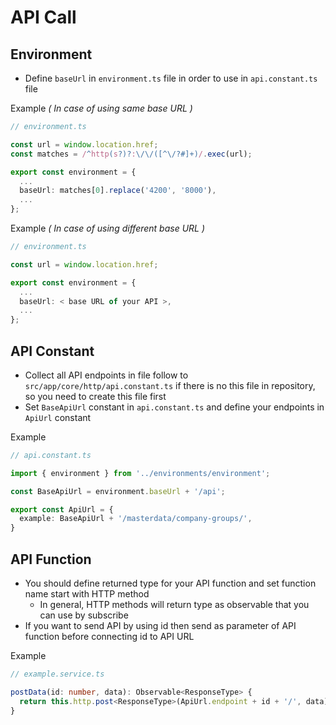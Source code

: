 # API Call

## Environment

- Define `baseUrl` in `environment.ts` file in order to use in `api.constant.ts` file

Example *( In case of using same base URL )*

```typescript
// environment.ts

const url = window.location.href;
const matches = /^http(s?)?:\/\/([^\/?#]+)/.exec(url);

export const environment = {
  ...
  baseUrl: matches[0].replace('4200', '8000'),
  ...
};
```

Example *( In case of using different base URL )*

```typescript
// environment.ts

const url = window.location.href;

export const environment = {
  ...
  baseUrl: < base URL of your API >,
  ...
};
```

## API Constant

- Collect all API endpoints in file follow to `src/app/core/http/api.constant.ts` if there is no this file in repository, so you need to create this file first
- Set `BaseApiUrl` constant in `api.constant.ts` and define your endpoints in `ApiUrl` constant

Example

```typescript
// api.constant.ts

import { environment } from '../environments/environment';

const BaseApiUrl = environment.baseUrl + '/api';

export const ApiUrl = {
  example: BaseApiUrl + '/masterdata/company-groups/',
}
```

## API Function

- You should define returned type for your API function and set function name start with HTTP method
  - In general, HTTP methods will return type as observable that you can use by subscribe
- If you want to send API by using id then send as parameter of API function before connecting id to API URL

Example

```typescript
// example.service.ts

postData(id: number, data): Observable<ResponseType> {
  return this.http.post<ResponseType>(ApiUrl.endpoint + id + '/', data);
}
```
